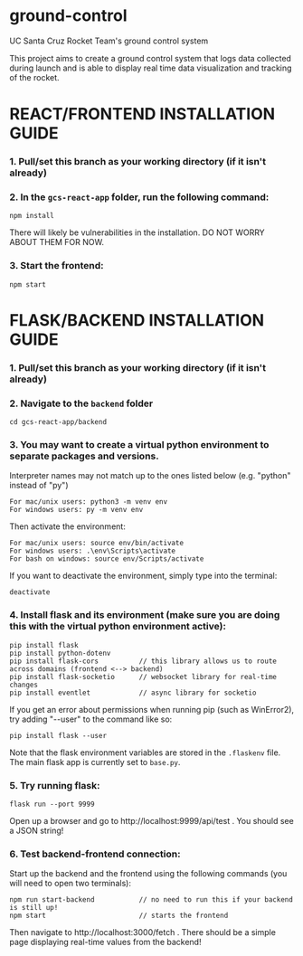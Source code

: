 # ground-control
UC Santa Cruz Rocket Team's ground control system

This project aims to create a ground control system that logs data collected during launch and is able to display real time data visualization and tracking of the rocket.

# REACT/FRONTEND INSTALLATION GUIDE

### 1. Pull/set this branch as your working directory (if it isn't already)

### 2. In the `gcs-react-app` folder, run the following command:

    npm install

There will likely be vulnerabilities in the installation. DO NOT WORRY ABOUT THEM FOR NOW.

### 3. Start the frontend:

    npm start

# FLASK/BACKEND INSTALLATION GUIDE

### 1. Pull/set this branch as your working directory (if it isn't already)

### 2. Navigate to the `backend` folder

    cd gcs-react-app/backend

### 3. You may want to create a virtual python environment to separate packages and versions.

Interpreter names may not match up to the ones listed below (e.g. "python" instead of "py")

    For mac/unix users: python3 -m venv env
    For windows users: py -m venv env

Then activate the environment:

    For mac/unix users: source env/bin/activate
    For windows users: .\env\Scripts\activate
    For bash on windows: source env/Scripts/activate

If you want to deactivate the environment, simply type into the terminal:

    deactivate

### 4. Install flask and its environment (make sure you are doing this with the virtual python environment active):

    pip install flask
    pip install python-dotenv
    pip install flask-cors          // this library allows us to route across domains (frontend <--> backend)
    pip install flask-socketio      // websocket library for real-time changes
    pip install eventlet            // async library for socketio
    
If you get an error about permissions when running pip (such as WinError2), try adding "--user" to the command like so:

    pip install flask --user

Note that the flask environment variables are stored in the `.flaskenv` file. The main flask app is currently set to `base.py`.

### 5. Try running flask:

    flask run --port 9999

Open up a browser and go to http://localhost:9999/api/test . You should see a JSON string!

### 6. Test backend-frontend connection:

Start up the backend and the frontend using the following commands (you will need to open two terminals):

    npm run start-backend           // no need to run this if your backend is still up!
    npm start                       // starts the frontend

Then navigate to http://localhost:3000/fetch . There should be a simple page displaying real-time values from the backend!
